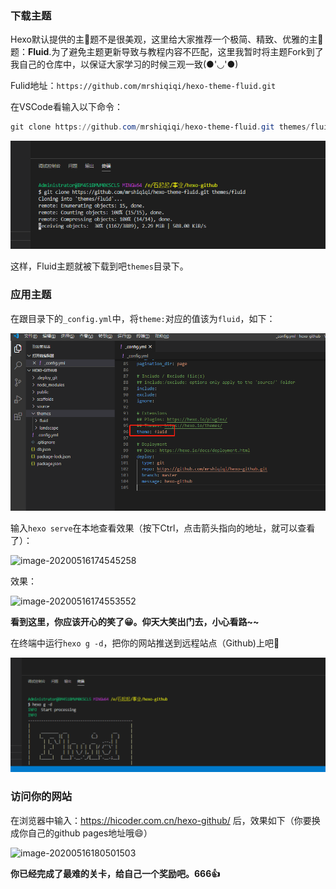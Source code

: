 ### 下载主题

Hexo默认提供的主🐖题不是很美观，这里给大家推荐一个极简、精致、优雅的主🐖题：**Fluid**.为了避免主题更新导致与教程内容不匹配，这里我暂时将主题Fork到了我自己的仓库中，以保证大家学习的时候三观一致(●'◡'●)

Fulid地址：`https://github.com/mrshiqiqi/hexo-theme-fluid.git`

在VSCode看输入以下命令：

```powershell
git clone https://github.com/mrshiqiqi/hexo-theme-fluid.git themes/fluid
```

![image-20200519113309066](_picture/image-20200519113309066.png)

这样，Fluid主题就被下载到吧`themes`目录下。

### 应用主题

在跟目录下的`_config.yml`中，将`theme:`对应的值该为`fluid`，如下：

![image-20200519113455192](_picture/image-20200519113455192.png)

输入`hexo serve`在本地查看效果（按下Ctrl，点击箭头指向的地址，就可以查看了）：

![image-20200516174545258](https://cdn.jsdelivr.net/gh/mrshiqiqi/hexo-doc/_picture/image-20200516174545258.png)

效果：

![image-20200516174553552](https://cdn.jsdelivr.net/gh/mrshiqiqi/hexo-doc/_picture/image-20200516174553552.png)

**看到这里，你应该开心的笑了😀。仰天大笑出门去，小心看路~~**

在终端中运行`hexo g -d`，把你的网站推送到远程站点（Github)上吧💪

![image-20200519113843576](_picture/image-20200519113843576.png)

### 访问你的网站

在浏览器中输入：https://hicoder.com.cn/hexo-github/ 后，效果如下（你要换成你自己的github pages地址哦😄）

![image-20200516180501503](https://cdn.jsdelivr.net/gh/mrshiqiqi/hexo-doc/_picture/image-20200516180501503.png)

**你已经完成了最难的关卡，给自己一个奖励吧。666👍**